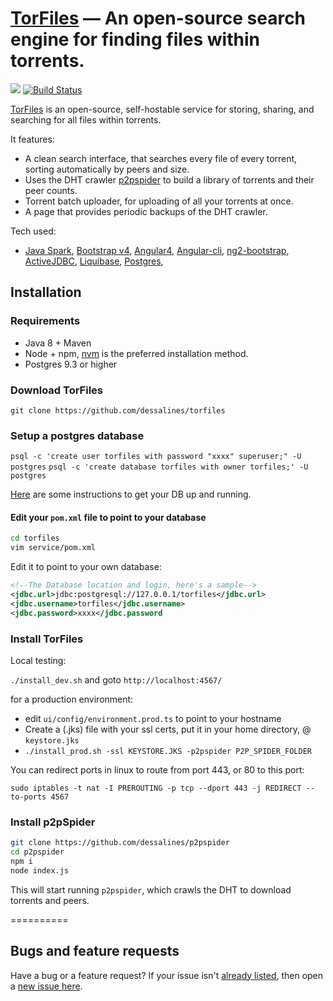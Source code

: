 [TorFiles](http://torfiles.ml) &mdash; An open-source search engine for finding files within torrents. 
==========
![](http://img.shields.io/version/0.0.1.png?color=green)
[![Build Status](https://travis-ci.org/dessalines/torfiles.svg?branch=master)](https://travis-ci.org/dessalines/torfiles)

<!---
	TorFiles: An open-source search engine for finding files within torrents.
-->

[TorFiles](http://torfiles.ml) is an open-source, self-hostable service for storing, sharing, and searching for all files within torrents.

It features:
- A clean search interface, that searches every file of every torrent, sorting automatically by peers and size.
- Uses the DHT crawler [p2pspider](https://github.com/dessalines/p2pspider) to build a library of torrents and their peer counts. 
- Torrent batch uploader, for uploading of all your torrents at once.
- A page that provides periodic backups of the DHT crawler. 

Tech used:
- [Java Spark](https://github.com/perwendel/spark), [Bootstrap v4](https://github.com/twbs/bootstrap), [Angular4](https://github.com/angular/angular), [Angular-cli](https://github.com/angular/angular-cli), [ng2-bootstrap](http://valor-software.com/ng2-bootstrap/), [ActiveJDBC](http://javalite.io/activejdbc), [Liquibase](http://www.liquibase.org/), [Postgres](https://www.postgresql.org/), 


<!-- Join the subreddit: [/r/flowchat](https://www.reddit.com/r/flowchat/) -->


## Installation 

### Requirements
- Java 8 + Maven
- Node + npm, [nvm](https://github.com/creationix/nvm) is the preferred installation method.
- Postgres 9.3 or higher

### Download TorFiles
`git clone https://github.com/dessalines/torfiles`

### Setup a postgres database
`psql -c 'create user torfiles with password "xxxx" superuser;" -U postgres`
`psql -c 'create database torfiles with owner torfiles;' -U postgres`

[Here](https://www.digitalocean.com/community/tutorials/how-to-install-and-use-postgresql-on-ubuntu-16-04) are some instructions to get your DB up and running.

#### Edit your `pom.xml` file to point to your database

```sh
cd torfiles
vim service/pom.xml
```

Edit it to point to your own database:
```xml
<!--The Database location and login, here's a sample-->
<jdbc.url>jdbc:postgresql://127.0.0.1/torfiles</jdbc.url>
<jdbc.username>torfiles</jdbc.username>
<jdbc.password>xxxx</jdbc.password
```

### Install TorFiles

Local testing:

`./install_dev.sh` and goto `http://localhost:4567/`

for a production environment:

- edit `ui/config/environment.prod.ts` to point to your hostname
- Create a (.jks) file with your ssl certs, put it in your home directory, @ `keystore.jks`
- `./install_prod.sh -ssl KEYSTORE.JKS -p2pspider P2P_SPIDER_FOLDER`

You can redirect ports in linux to route from port 443, or 80 to this port:

`sudo iptables -t nat -I PREROUTING -p tcp --dport 443 -j REDIRECT --to-ports 4567`

### Install p2pSpider

```sh
git clone https://github.com/dessalines/p2pspider
cd p2pspider
npm i
node index.js
```

This will start running `p2pspider`, which crawls the DHT to download torrents and peers. 

==========

## Bugs and feature requests
Have a bug or a feature request? If your issue isn't [already listed](https://github.com/dessalines/torfiles/issues/), then open a [new issue here](https://github.com/dessalines/torfiles/issues/new).
